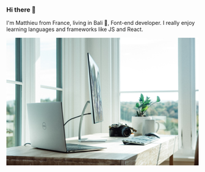 ### Hi there 👋

I'm Matthieu from France, living in Bali 🌴, Font-end developer. I really enjoy learning languages and frameworks like JS and React.

![ScreenShot](/img/xps-g2E2NQ5SWSU-unsplash.jpg)


<!--
**Matthieudegny/Matthieudegny** is a ✨ _special_ ✨ repository because its `README.md` (this file) appears on your GitHub profile.

Here are some ideas to get you started:

- 🔭 I’m currently working on ...
- 🌱 I’m currently learning ...
- 👯 I’m looking to collaborate on ...
- 🤔 I’m looking for help with ...
- 💬 Ask me about ...
- 📫 How to reach me: ...
- 😄 Pronouns: ...
- ⚡ Fun fact: ...
-->
